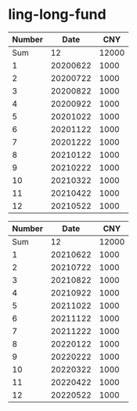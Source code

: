 
# ling-long-fund


| Number | Date     | CNY   |
| ------ | -------- | ----- |
| Sum    | 12       | 12000 |
| 1      | 20200622 | 1000  |
| 2      | 20200722 | 1000  |
| 3      | 20200822 | 1000  |
| 4      | 20200922 | 1000  |
| 5      | 20201022 | 1000  |
| 6      | 20201122 | 1000  |
| 7      | 20201222 | 1000  |
| 8      | 20210122 | 1000  |
| 9      | 20210222 | 1000  |
| 10     | 20210322 | 1000  |
| 11     | 20210422 | 1000  |
| 12     | 20210522 | 1000  |


| Number | Date     | CNY   |
| ------ | -------- | ----- |
| Sum    | 12       | 12000 |
| 1      | 20210622 | 1000  |
| 2      | 20210722 | 1000  |
| 3      | 20210822 | 1000  |
| 4      | 20210922 | 1000  |
| 5      | 20211022 | 1000  |
| 6      | 20211122 | 1000  |
| 7      | 20211222 | 1000  |
| 8      | 20220122 | 1000  |
| 9      | 20220222 | 1000  |
| 10     | 20220322 | 1000  |
| 11     | 20220422 | 1000  |
| 12     | 20220522 | 1000  |

